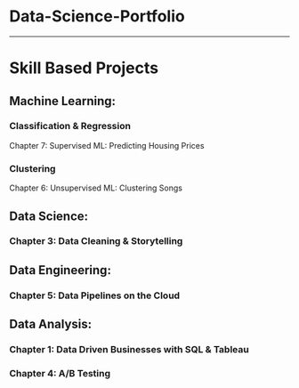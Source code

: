 # Data-Science-Portfolio #

----

# Skill Based Projects #

## Machine Learning:

### Classification & Regression
Chapter 7: Supervised ML: Predicting Housing Prices

### Clustering 
Chapter 6: Unsupervised ML: Clustering Songs
## Data Science:

### Chapter 3: Data Cleaning & Storytelling

## Data Engineering:

### Chapter 5: Data Pipelines on the Cloud

## Data Analysis:
### Chapter 1: Data Driven Businesses with SQL & Tableau

### Chapter 4: A/B Testing
